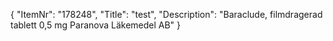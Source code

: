 {
  "ItemNr": "178248",
  "Title": "test",
  "Description": "Baraclude, filmdragerad tablett 0,5 mg Paranova Läkemedel AB"
}